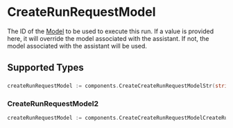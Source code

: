 # CreateRunRequestModel

The ID of the [Model](/docs/api-reference/models) to be used to execute this run. If a value is provided here, it will override the model associated with the assistant. If not, the model associated with the assistant will be used.


## Supported Types

### 

```go
createRunRequestModel := components.CreateCreateRunRequestModelStr(string{/* values here */})
```

### CreateRunRequestModel2

```go
createRunRequestModel := components.CreateCreateRunRequestModelCreateRunRequestModel2(components.CreateRunRequestModel2{/* values here */})
```

